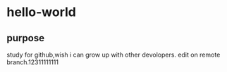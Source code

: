# hello-world
## purpose
study for github,wish i can grow up with other devolopers.
edit on remote branch.12311111111